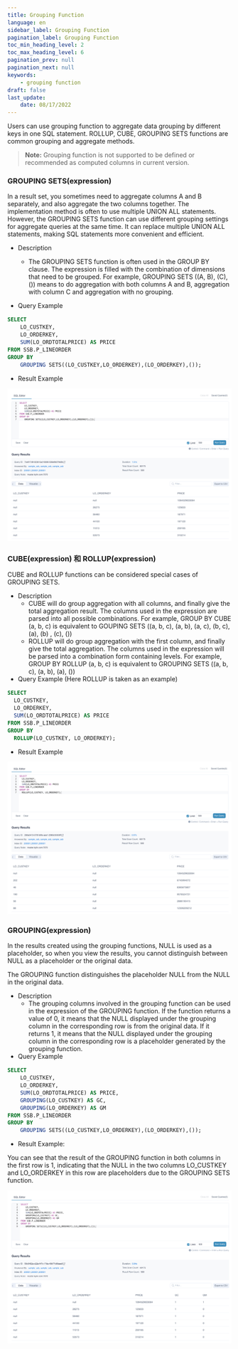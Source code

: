 ```yaml
---
title: Grouping Function
language: en
sidebar_label: Grouping Function
pagination_label: Grouping Function
toc_min_heading_level: 2
toc_max_heading_level: 6
pagination_prev: null
pagination_next: null
keywords:
    - grouping function
draft: false
last_update:
    date: 08/17/2022
---
```


Users can use grouping function to aggregate data grouping by different keys in one SQL statement. ROLLUP, CUBE, GROUPING SETS functions are common grouping and aggregate methods.

>  **Note:** Grouping function is not supported to be defined or recommended as computed columns in current version.

### GROUPING SETS(expression)

In a result set, you sometimes need to aggregate columns A and B separately, and also aggregate the two columns together. The implementation method is often to use multiple UNION ALL statements. However, the GROUPING SETS function can use different grouping settings for aggregate queries at the same time. It can replace multiple UNION ALL statements, making SQL statements more convenient and efficient.

- Description

  - The GROUPING SETS function is often used in the GROUP BY clause. The expression is filled with the combination of dimensions that need to be grouped. For example, GROUPING SETS ((A, B), (C), ()) means to do aggregation with both columns A and B, aggregation with column C and aggregation with no grouping.
- Query Example 

```SQL
SELECT 
	LO_CUSTKEY, 
	LO_ORDERKEY, 
	SUM(LO_ORDTOTALPRICE) AS PRICE
FROM SSB.P_LINEORDER
GROUP BY 
	GROUPING SETS((LO_CUSTKEY,LO_ORDERKEY),(LO_ORDERKEY),());
```

- Result Example

![GROUPING SETS Function](images/grouping_sets_function.png)

### CUBE(expression) 和 ROLLUP(expression)

CUBE and ROLLUP functions can be considered special cases of GROUPING SETS.

- Description
  - CUBE will do group aggregation with all columns, and finally give the total aggregation result. The columns used in the expression are parsed into all possible combinations. For example, GROUP BY CUBE (a, b, c) is equivalent to GOUPING SETS ((a, b, c), (a, b), (a, c), (b, c), (a), (b) , (c), ())
  - ROLLUP will do group aggregation with the first column, and finally give the total aggregation. The columns used in the expression will be parsed into a combination form containing levels. For example, GROUP BY ROLLUP (a, b, c) is equivalent to GROUPING SETS ((a, b, c), (a, b), (a), ())
- Query Example (Here ROLLUP is taken as an example)

```SQL
SELECT
  LO_CUSTKEY,
  LO_ORDERKEY,
  SUM(LO_ORDTOTALPRICE) AS PRICE
FROM SSB.P_LINEORDER
GROUP BY
  ROLLUP(LO_CUSTKEY, LO_ORDERKEY);
```

- Result Example

![ROLLUP Function](images/rollup_function.png)



### GROUPING(expression)

In the results created using the grouping functions, NULL is used as a placeholder, so when you view the results, you cannot distinguish between NULL as a placeholder or the original data.

The GROUPING function distinguishes the placeholder NULL from the NULL in the original data.

- Description
	- The grouping columns involved in the grouping function can be used in the expression of the GROUPING function. If the function returns a value of 0, it means that the NULL displayed under the grouping column in the corresponding row is from the original data. If it returns 1, it means that the NULL displayed under the grouping column in the corresponding row is a placeholder generated by the grouping function. 
- Query Example 

```SQL
SELECT 
	LO_CUSTKEY,
	LO_ORDERKEY,
	SUM(LO_ORDTOTALPRICE) AS PRICE,
	GROUPING(LO_CUSTKEY) AS GC,
	GROUPING(LO_ORDERKEY) AS GM
FROM SSB.P_LINEORDER
GROUP BY 
	GROUPING SETS((LO_CUSTKEY,LO_ORDERKEY),(LO_ORDERKEY),());
```

- Result Example:

You can see that the result of the GROUPING function in both columns in the first row is 1, indicating that the NULL in the two columns LO_CUSTKEY and LO_ORDERKEY in this row are placeholders due to the GROUPING SETS function.

![](images/grouping.png)
